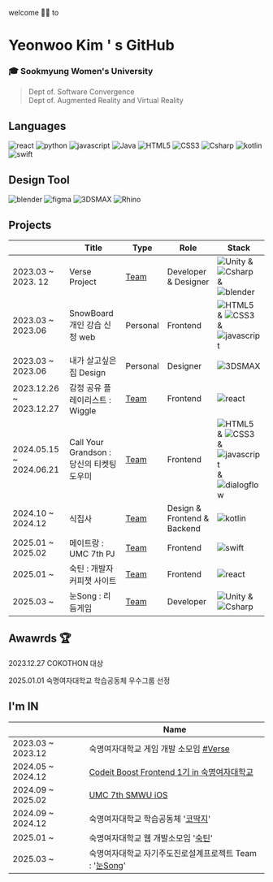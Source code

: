 welcome 🙌🏻 to 
# Yeonwoo Kim ' s GitHub

<!-- ### Interest At <br>
* 📺 watching K-Drama & K-Movie & K-POP 
* 🏂 SnowBoarding 
* ⚾️ watching MLB : SD
* ⚾️ watching KBO : Kiwoom Heroes -->

### 🎓 Sookmyung Women's University
> Dept of. Software Convergence <br>
> Dept of. Augmented Reality and Virtual Reality

## Languages <br>
![react](https://img.shields.io/badge/react-61DAFB?style=flat&logo=react&logoColor=white)
![python](https://img.shields.io/badge/python-3776AB?style=flat&logo=python&logoColor=white)
![javascript](https://img.shields.io/badge/javascript-F7DF1E?style=flat&logo=javascript&logoColor=white)
![Java](https://img.shields.io/badge/Java-007396?style=flat&logo=Java&logoColor=white)
![HTML5](https://img.shields.io/badge/HTML5-E34F26?style=flat&logo=HTML5&logoColor=white)
![CSS3](https://img.shields.io/badge/CSS3-1572B6?style=flat&logo=CSS3&logoColor=white)
![Csharp](https://img.shields.io/badge/csharp-512BD4?style=flat&logo=csharp&logoColor=white)
![kotlin](https://img.shields.io/badge/kotlin-7F52FF?style=flat&logo=kotlin&logoColor=white)
![swift](https://img.shields.io/badge/swift-F05138?style=flat&logo=swift&logoColor=white)

## Design Tool <br>
![blender](https://img.shields.io/badge/blender-E87D0D?style=flat&logo=blender&logoColor=white)
![figma](https://img.shields.io/badge/figma-F24E1E?style=flat&logo=figma&logoColor=white)
![3DSMAX](https://img.shields.io/badge/3DSMAX-22BFB3?style=flat)
![Rhino](https://img.shields.io/badge/rhino-801010?style=flat&logo=rhinoceros&logoColor=white)

<!--|2022.03 ~ 2022.06 | 미디어 감상 기록 Web | Personal | Frontend |  ![HTML5](https://img.shields.io/badge/HTML5-E34F26?style=flat&logo=HTML5&logoColor=white) & ![CSS3](https://img.shields.io/badge/CSS3-1572B6?style=flat&logo=CSS3&logoColor=white) & ![javascript](https://img.shields.io/badge/javascript-F7DF1E?style=flat&logo=javascript&logoColor=white) |-->

## Projects <br>
|  | Title |Type| Role | Stack |
|---|---|---|---|---|
|2023.03 ~ 2023. 12 |Verse Project|[Team](https://github.com/VERSEEEEE)|Developer & Designer | ![Unity](https://img.shields.io/badge/unity-FFFFFF?style=flat&logo=unity&logoColor=grey) & ![Csharp](https://img.shields.io/badge/csharp-512BD4?style=flat&logo=csharp&logoColor=white) & ![blender](https://img.shields.io/badge/blender-E87D0D?style=flat&logo=blender&logoColor=white) |
|2023.03 ~ 2023.06 | SnowBoard 개인 강습 신청 web |Personal| Frontend | ![HTML5](https://img.shields.io/badge/HTML5-E34F26?style=flat&logo=HTML5&logoColor=white) & ![CSS3](https://img.shields.io/badge/CSS3-1572B6?style=flat&logo=CSS3&logoColor=white) & ![javascript](https://img.shields.io/badge/javascript-F7DF1E?style=flat&logo=javascript&logoColor=white) |
|2023.03 ~ 2023.06 | 내가 살고싶은 집 Design | Personal | Designer | ![3DSMAX](https://img.shields.io/badge/3DSMAX-22BFB3?style=flat) |
|2023.12.26 ~ 2023.12.27| 감정 공유 플레이리스트 : Wiggle | [Team](https://github.com/Cokothon-T4F1) |Frontend | ![react](https://img.shields.io/badge/react-61DAFB?style=flat&logo=react&logoColor=white) |
|2024.05.15 ~ 2024.06.21 | Call Your Grandson : 당신의 티켓팅 도우미 |[Team](https://github.com/callyourG) | Frontend | ![HTML5](https://img.shields.io/badge/HTML5-E34F26?style=flat&logo=HTML5&logoColor=white) & ![CSS3](https://img.shields.io/badge/CSS3-1572B6?style=flat&logo=CSS3&logoColor=white) & ![javascript](https://img.shields.io/badge/javascript-F7DF1E?style=flat&logo=javascript&logoColor=white) <br> & ![dialogflow](https://img.shields.io/badge/dialogflow-FF9800?style=flat&logo=dialogflow&logoColor=white)|
|2024.10 ~ 2024.12|식집사|[Team](https://github.com/chaeminyu/android-shick-jip)|Design & Frontend & Backend|![kotlin](https://img.shields.io/badge/kotlin-7F52FF?style=flat&logo=kotlin&logoColor=white)|
|2025.01 ~ 2025.02|메이트랑 : UMC 7th PJ|[Team](https://github.com/duckmelang/duckmelang-frontend)|Frontend|![swift](https://img.shields.io/badge/swift-F05138?style=flat&logo=swift&logoColor=white)|
|2025.01 ~ |숙틴 : 개발자 커피챗 사이트|[Team](https://github.com/sooktin/frontend_repository)|Frontend|![react](https://img.shields.io/badge/react-61DAFB?style=flat&logo=react&logoColor=white)|
|2025.03 ~ |눈Song : 리듬게임 | [Team](https://github.com/nunSong)|Developer|![Unity](https://img.shields.io/badge/unity-FFFFFF?style=flat&logo=unity&logoColor=grey) & ![Csharp](https://img.shields.io/badge/csharp-512BD4?style=flat&logo=csharp&logoColor=white)|

<!--|2024.09.16 ~ 2024.10.05| 조각집 : 코드잇PB ToyPJ | [Team](https://github.com/rladusdn02/ZogakZip.git) | Frontend | ![react](https://img.shields.io/badge/react-61DAFB?style=flat&logo=react&logoColor=white) |-->


## Awawrds 🏆
<p>2023.12.27 COKOTHON 대상</p>
<p>2025.01.01 숙명여자대학교 학습공동체 우수그룹 선정</p>

## I'm IN
||Name|
|--|--|
|2023.03 ~ 2023.12 | 숙명여자대학교 게임 개발 소모임 [#Verse](https://github.com/VERSEEEEE) |
|2024.05 ~ 2024.12| [Codeit Boost Frontend 1기 in 숙명여자대학교](https://github.com/SMWU-PB-FrontEnd) |
|2024.09 ~ 2025.02| [UMC 7th SMWU iOS](https://github.com/rladusdn02/7th_UMC_iOS)|
|2024.09 ~ 2024.12 | 숙명여자대학교 학습공동체 '[코딱지](https://github.com/rladusdn02/snot_24)'|
|2025.01 ~ | 숙명여자대학교 웹 개발소모임 '[숙틴](https://github.com/sooktin)'|
|2025.03 ~ | 숙명여자대학교 자기주도진로설계프로젝트 Team : '[눈Song](https://github.com/nunSong)'|



<!--![rladusdn02's github stats](https://github-readme-stats.vercel.app/api?username=rladusdn02&show_icons=true)-->
<!--[![rladusdn02's github stats](https://github-readme-stats.vercel.app/api/top-langs/?username=rladusdn02&show_icons=true&hide_border=true&title_color=004386&icon_color=004386&layout=compact)](https://github.com/rladusdn02)-->

